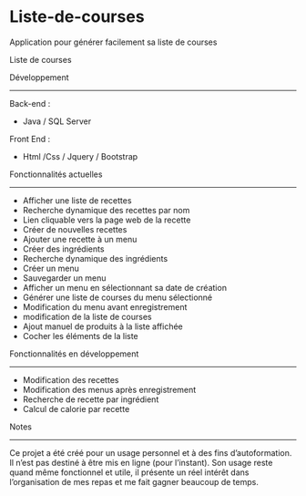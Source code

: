 # Liste-de-courses
Application pour générer facilement sa liste de courses

Liste de courses

Développement
________________________________________

Back-end :
-	Java / SQL Server

Front End :
-	Html /Css / Jquery / Bootstrap

Fonctionnalités actuelles
________________________________________

- Afficher une liste de recettes
- Recherche dynamique des recettes par nom
- Lien cliquable vers la page web de la recette
- Créer de nouvelles recettes
- Ajouter une recette à un menu
- Créer des ingrédients
- Recherche dynamique des ingrédients
- Créer un menu
- Sauvegarder un menu
- Afficher un menu en sélectionnant sa date de création
- Générer une liste de courses du menu sélectionné
- Modification du menu avant enregistrement
- modification de la liste de courses
- Ajout manuel de produits à la liste affichée
- Cocher les éléments de la liste

Fonctionnalités en développement
________________________________________

- Modification des recettes
- Modification des menus après enregistrement
- Recherche de recette par ingrédient
- Calcul de calorie par recette

Notes
________________________________________

Ce projet a été créé pour un usage personnel et à des fins d’autoformation. 
Il n’est pas destiné à être mis en ligne (pour l’instant). Son usage reste quand même fonctionnel et utile, il présente un réel intérêt dans l’organisation de mes repas et me fait gagner beaucoup de temps.
